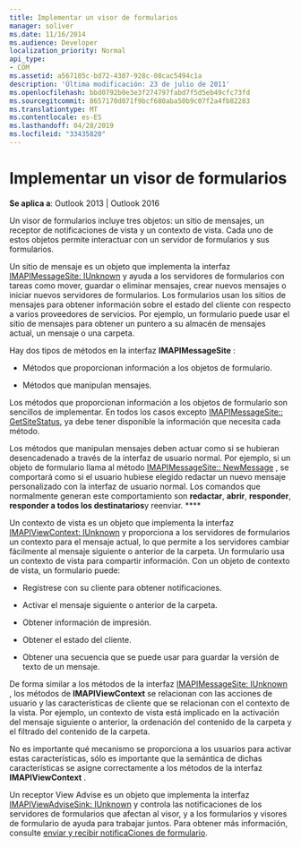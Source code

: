 ```yaml
---
title: Implementar un visor de formularios
manager: soliver
ms.date: 11/16/2014
ms.audience: Developer
localization_priority: Normal
api_type:
- COM
ms.assetid: a567185c-bd72-4307-928c-08cac5494c1a
description: 'Última modificación: 23 de julio de 2011'
ms.openlocfilehash: bbd0792b0e3e3f274797fabd7f5d5eb49cfc73fd
ms.sourcegitcommit: 8657170d071f9bcf680aba50b9c07f2a4fb82283
ms.translationtype: MT
ms.contentlocale: es-ES
ms.lasthandoff: 04/28/2019
ms.locfileid: "33435820"
---
```

# <a name="implementing-a-form-viewer"></a>Implementar un visor de formularios

  
  
**Se aplica a**: Outlook 2013 | Outlook 2016 
  
Un visor de formularios incluye tres objetos: un sitio de mensajes, un receptor de notificaciones de vista y un contexto de vista. Cada uno de estos objetos permite interactuar con un servidor de formularios y sus formularios.
  
Un sitio de mensaje es un objeto que implementa la interfaz [IMAPIMessageSite: IUnknown](imapimessagesiteiunknown.md) y ayuda a los servidores de formularios con tareas como mover, guardar o eliminar mensajes, crear nuevos mensajes o iniciar nuevos servidores de formularios. Los formularios usan los sitios de mensajes para obtener información sobre el estado del cliente con respecto a varios proveedores de servicios. Por ejemplo, un formulario puede usar el sitio de mensajes para obtener un puntero a su almacén de mensajes actual, un mensaje o una carpeta. 
  
Hay dos tipos de métodos en la interfaz **IMAPIMessageSite** : 
  
- Métodos que proporcionan información a los objetos de formulario.
    
- Métodos que manipulan mensajes.
    
Los métodos que proporcionan información a los objetos de formulario son sencillos de implementar. En todos los casos excepto [IMAPIMessageSite:: GetSiteStatus](imapimessagesite-getsitestatus.md), ya debe tener disponible la información que necesita cada método.
  
Los métodos que manipulan mensajes deben actuar como si se hubieran desencadenado a través de la interfaz de usuario normal. Por ejemplo, si un objeto de formulario llama al método [IMAPIMessageSite:: NewMessage](imapimessagesite-newmessage.md) , se comportará como si el usuario hubiese elegido redactar un nuevo mensaje personalizado con la interfaz de usuario normal. Los comandos que normalmente generan este comportamiento son **redactar**, **abrir**, **responder**, **responder a todos los destinatarios**y reenviar. **** 
  
Un contexto de vista es un objeto que implementa la interfaz [IMAPIViewContext: IUnknown](imapiviewcontextiunknown.md) y proporciona a los servidores de formularios un contexto para el mensaje actual, lo que permite a los servidores cambiar fácilmente al mensaje siguiente o anterior de la carpeta. Un formulario usa un contexto de vista para compartir información. Con un objeto de contexto de vista, un formulario puede: 
  
- Regístrese con su cliente para obtener notificaciones.
    
- Activar el mensaje siguiente o anterior de la carpeta.
    
- Obtener información de impresión.
    
- Obtener el estado del cliente.
    
- Obtener una secuencia que se puede usar para guardar la versión de texto de un mensaje.
    
De forma similar a los métodos de la interfaz [IMAPIMessageSite: IUnknown](imapimessagesiteiunknown.md) , los métodos de **IMAPIViewContext** se relacionan con las acciones de usuario y las características de cliente que se relacionan con el contexto de la vista. Por ejemplo, un contexto de vista está implicado en la activación del mensaje siguiente o anterior, la ordenación del contenido de la carpeta y el filtrado del contenido de la carpeta. 
  
No es importante qué mecanismo se proporciona a los usuarios para activar estas características, sólo es importante que la semántica de dichas características se asigne correctamente a los métodos de la interfaz **IMAPIViewContext** . 
  
Un receptor View Advise es un objeto que implementa la interfaz [IMAPIViewAdviseSink: IUnknown](imapiviewadvisesinkiunknown.md) y controla las notificaciones de los servidores de formularios que afectan al visor, y a los formularios y visores de formulario de ayuda para trabajar juntos. Para obtener más información, consulte [enviar y recibir notificaCiones de formulario](sending-and-receiving-form-notifications.md). 
  

